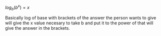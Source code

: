 $log_b{(b^x)}=x$ 

Basically log of base with brackets of the answer the person wants to give will give the x value necesary to take b and put it to the power of that will give the answer in the brackets.

